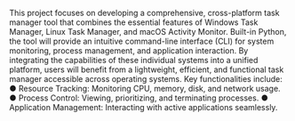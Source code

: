 This project focuses on developing a comprehensive, cross-platform task manager tool that combines the
essential features of Windows Task Manager, Linux Task Manager, and macOS Activity Monitor. Built-in
Python, the tool will provide an intuitive command-line interface (CLI) for system monitoring, process
management, and application interaction. By integrating the capabilities of these individual systems into a
unified platform, users will benefit from a lightweight, efficient, and functional task manager accessible
across operating systems.
Key functionalities include:
● Resource Tracking: Monitoring CPU, memory, disk, and network usage.
● Process Control: Viewing, prioritizing, and terminating processes.
● Application Management: Interacting with active applications seamlessly.
